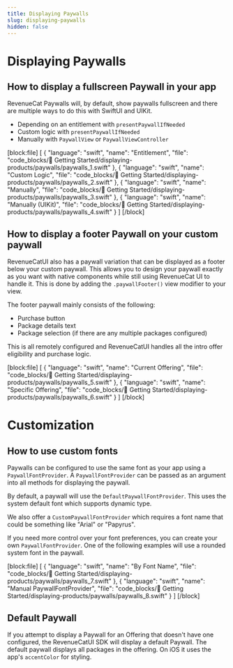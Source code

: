 ```yaml
---
title: Displaying Paywalls
slug: displaying-paywalls
hidden: false
---
```


# Displaying Paywalls

## How to display a fullscreen Paywall in your app

RevenueCat Paywalls will, by default, show paywalls fullscreen and there are multiple ways to do this with SwiftUI and UIKit.

- Depending on an entitlement with `presentPaywallIfNeeded`
- Custom logic with `presentPaywallIfNeeded`
- Manually with `PaywallView` or `PaywallViewController`

[block:file]
[
  {
    "language": "swift",
    "name": "Entitlement",
    "file": "code_blocks/🚀 Getting Started/displaying-products/paywalls/paywalls_1.swift"
  },
  {
    "language": "swift",
    "name": "Custom Logic",
    "file": "code_blocks/🚀 Getting Started/displaying-products/paywalls/paywalls_2.swift"
  },
  {
    "language": "swift",
    "name": "Manually",
    "file": "code_blocks/🚀 Getting Started/displaying-products/paywalls/paywalls_3.swift"
  },
  {
    "language": "swift",
    "name": "Manually (UIKit)",
    "file": "code_blocks/🚀 Getting Started/displaying-products/paywalls/paywalls_4.swift"
  }
]
[/block]

## How to display a footer Paywall on your custom paywall

RevenueCatUI also has a paywall variation that can be displayed as a footer below your custom paywall. This allows you to design your paywall exactly as you want with native components while still using RevenueCat UI to handle it. This is done by adding the `.paywallFooter()` view modifier to your view.

The footer paywall mainly consists of the following:
- Purchase button
- Package details text
- Package selection (if there are any multiple packages configured)

This is all remotely configured and RevenueCatUI handles all the intro offer eligibility and purchase logic.

[block:file]
[
  {
    "language": "swift",
    "name": "Current Offering",
    "file": "code_blocks/🚀 Getting Started/displaying-products/paywalls/paywalls_5.swift"
  },
  {
    "language": "swift",
    "name": "Specific Offering",
    "file": "code_blocks/🚀 Getting Started/displaying-products/paywalls/paywalls_6.swift"
  }
]
[/block]

# Customization

## How to use custom fonts

Paywalls can be configured to use the same font as your app using a `PaywallFontProvider`. A `PaywallFontProvider` can be passed as an argument into all methods for displaying the paywall.

By default, a paywall will use the `DefaultPaywallFontProvider`. This uses the system default font which supports dynamic type.

We also offer a `CustomPaywallFontProvider` which requires a font name that could be something like "Arial" or "Papyrus".

If you need more control over your font preferences, you can create your own `PaywallFontProvider`. One of the following examples will use a rounded system font in the paywall.

[block:file]
[
  {
    "language": "swift",
    "name": "By Font Name",
    "file": "code_blocks/🚀 Getting Started/displaying-products/paywalls/paywalls_7.swift"
  },
  {
    "language": "swift",
    "name": "Manual PaywallFontProvider",
    "file": "code_blocks/🚀 Getting Started/displaying-products/paywalls/paywalls_8.swift"
  }
]
[/block]

## Default Paywall

If you attempt to display a Paywall for an Offering that doesn't have one configured, the RevenueCatUI SDK will display a default Paywall.
The default paywall displays all packages in the offering.
On iOS it uses the app's `accentColor` for styling. 

